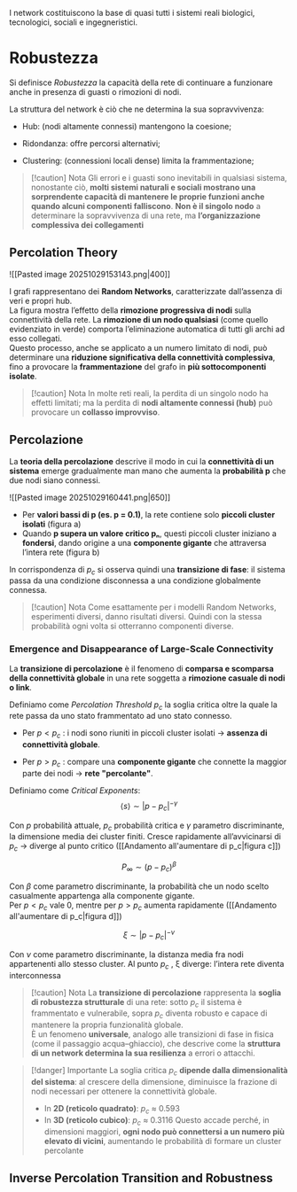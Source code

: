I network costituiscono la base di quasi tutti i sistemi reali biologici, tecnologici, sociali e ingegneristici.
# Robustezza

Si definisce *Robustezza* la capacità della rete di continuare a funzionare anche in presenza di guasti o rimozioni di nodi.

La struttura del network è ciò che ne determina la sua sopravvivenza:

- Hub: (nodi altamente connessi) mantengono la coesione;

- Ridondanza: offre percorsi alternativi;

- Clustering: (connessioni locali dense) limita la frammentazione;


> [!caution] Nota
> Gli errori e i guasti sono inevitabili in qualsiasi sistema, nonostante ciò, **molti sistemi naturali e sociali mostrano una sorprendente capacità di mantenere le proprie funzioni anche quando alcuni componenti falliscono**. **Non è il singolo nodo** a determinare la sopravvivenza di una rete, ma **l’organizzazione complessiva dei collegamenti**
> 
## Percolation Theory

![[Pasted image 20251029153143.png|400]]

I grafi rappresentano dei **Random Networks**, caratterizzate dall’assenza di veri e propri hub.  
La figura mostra l’effetto della **rimozione progressiva di nodi** sulla connettività della rete.
La **rimozione di un nodo qualsiasi** (come quello evidenziato in verde) comporta l’eliminazione automatica di tutti gli archi ad esso collegati.  
Questo processo, anche se applicato a un numero limitato di nodi, può determinare una **riduzione significativa della connettività complessiva**, fino a provocare la **frammentazione** del grafo in **più sottocomponenti isolate**.

> [!caution] Nota
> In molte reti reali, la perdita di un singolo nodo ha effetti limitati; ma la perdita di **nodi altamente connessi (hub)** può provocare un **collasso improvviso**.

## Percolazione

La **teoria della percolazione** descrive il modo in cui la **connettività di un sistema** emerge gradualmente man mano che aumenta la **probabilità p** che due nodi siano connessi.

![[Pasted image 20251029160441.png|650]]

- Per **valori bassi di p (es. p = 0.1)**, la rete contiene solo **piccoli cluster isolati** (figura a)
- Quando **p supera un valore critico pₙ**, questi piccoli cluster iniziano a **fondersi**, dando origine a una **componente gigante** che attraversa l’intera rete (figura b)

In corrispondenza di $p_c$ si osserva quindi una **transizione di fase**: il sistema passa da una condizione disconnessa a una condizione globalmente connessa.

>[!caution] Nota
> Come esattamente per i modelli Random Networks, esperimenti diversi, danno risultati diversi. Quindi con la stessa probabilità ogni volta si otterranno componenti diverse.

### Emergence and Disappearance of Large-Scale Connectivity

La **transizione di percolazione** è il fenomeno di **comparsa e scomparsa della connettività globale** in una rete soggetta a **rimozione casuale di nodi o link**.

Definiamo come *Percolation Threshold* $p_c$ la soglia critica oltre la quale la rete passa da uno stato frammentato ad uno stato connesso.

- Per $p < p_c$ : i nodi sono riuniti in piccoli cluster isolati $\rightarrow$ **assenza di connettività globale**.

- Per $p > p_c$ : compare una **componente gigante** che connette la maggior parte dei nodi $\rightarrow$ **rete "percolante"**.
 
Definiamo come *Critical Exponents*:
$$\langle s \rangle \sim |p - p_c|^{-\gamma}$$

Con $p$ probabilità attuale, $p_c$ probabilità critica e $\gamma$ parametro discriminante, la dimensione media dei cluster finiti.
Cresce rapidamente all’avvicinarsi di $p_c$ $\rightarrow$ diverge al punto critico ([[Andamento all'aumentare di p_c|figura c]])

$$P_{\infty} \sim (p - p_c)^{\beta}$$

Con $\beta$ come parametro discriminante, la probabilità che un nodo scelto casualmente appartenga alla componente gigante.  
Per $p < p_c$ vale 0, mentre per $p > p_c$ aumenta rapidamente ([[Andamento all'aumentare di p_c|figura d]])

$$\xi \sim |p - p_c|^{-\nu}$$

Con $\nu$ come parametro discriminante, la distanza media fra nodi appartenenti allo stesso cluster.
Al punto $p_c$ , ξ diverge: l’intera rete diventa interconnessa

>[!caution] Nota
 >La **transizione di percolazione** rappresenta la **soglia di robustezza strutturale** di una rete: sotto $p_c$ il sistema è frammentato e vulnerabile, sopra $p_c$ diventa robusto e capace di mantenere la propria funzionalità globale.  
È un fenomeno **universale**, analogo alle transizioni di fase in fisica (come il passaggio acqua–ghiaccio), che descrive come la **struttura di un network determina la sua resilienza** a errori o attacchi.

>[!danger] Importante
>La soglia critica $p_c$ **dipende dalla dimensionalità del sistema**: al crescere della dimensione, diminuisce la frazione di nodi necessari per ottenere la connettività globale. 
>- In **2D (reticolo quadrato)**: $p_c$ ≈ 0.593
>- In **3D (reticolo cubico)**: $p_c$ ≈ 0.3116
Questo accade perché, in dimensioni maggiori, **ogni nodo può connettersi a un numero più elevato di vicini**, aumentando le probabilità di formare un cluster percolante

## Inverse Percolation Transition and Robustness


